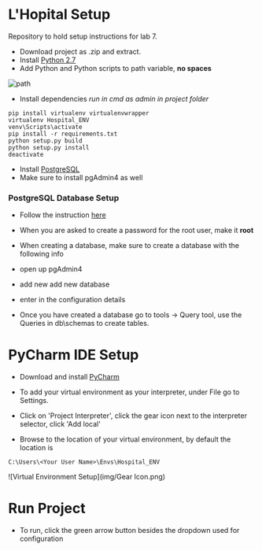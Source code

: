 # L'Hopital Setup
Repository to hold setup instructions for lab 7.


- Download project as .zip and extract.
- Install [Python 2.7](https://www.python.org/downloads/release/python-2712/)
- Add Python and Python scripts to path variable, **no spaces**

![path](img/path.PNG)

- Install dependencies *run in cmd as admin in project folder*
```
pip install virtualenv virtualenvwrapper
virtualenv Hospital_ENV
venv\Scripts\activate
pip install -r requirements.txt
python setup.py build
python setup.py install
deactivate
```
- Install [PostgreSQL](https://www.postgresql.org/download/windows/)
- Make sure to install pgAdmin4 as well

### PostgreSQL Database Setup
- Follow the instruction [here](https://confluence.atlassian.com/display/CONF30/Database+Setup+for+PostgreSQL+on+Windows)
- When you are asked to create a password for the root user, make it **root**
- When creating a database, make sure to create a database with the following info

- open up pgAdmin4
- add new add new database
- enter in the configuration details

- Once you have created a database go to tools -> Query tool, use the Queries in db\schemas to create tables.

# PyCharm IDE Setup
- Download and install [PyCharm](https://www.jetbrains.com/pycharm/)

- To add your virtual environment as your interpreter, under File go to Settings.
- Click on 'Project Interpreter', click the gear icon next to the interpreter selector, click 'Add local'
- Browse to the location of your virtual environment, by default the location is
```
C:\Users\<Your User Name>\Envs\Hospital_ENV
```

![Virtual Environment Setup](img/Gear Icon.png)

# Run Project
- To run, click the green arrow button besides the dropdown used for configuration

